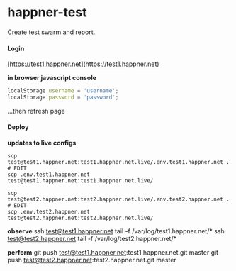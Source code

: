 # happner-test

Create test swarm and report.

#### Login

[https://test1.happner.net](https://test1.happner.net)

__in browser javascript console__

```javascript
localStorage.username = 'username';
localStorage.password = 'password'; 
```

...then refresh page


#### Deploy

__updates to live configs__
```
scp test@test1.happner.net:test1.happner.net.live/.env.test1.happner.net .
# EDIT
scp .env.test1.happner.net test@test1.happner.net:test1.happner.net.live/
```
```
scp test@test2.happner.net:test2.happner.net.live/.env.test2.happner.net .
# EDIT
scp .env.test2.happner.net test@test2.happner.net:test2.happner.net.live/
```



__observe__
ssh test@test1.happner.net tail -f /var/log/test1.happner.net/*
ssh test@test2.happner.net tail -f /var/log/test2.happner.net/*

__perform__
git push test@test1.happner.net:test1.happner.net.git master
git push test@test2.happner.net:test2.happner.net.git master

